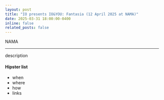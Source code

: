 ```yaml
---
layout: post
title: "IO presents IO&YOU: Fantasia (12 April 2025 at NAMA)"
date: 2025-03-31 18:00:00-0400
inline: false
related_posts: false
---
```


NAMA

---

description

#### Hipster list

<ul>
    <li>when</li>
    <li>where</li>
    <li>how</li>
    <li>links</li>
</ul>
